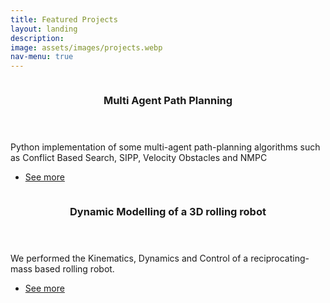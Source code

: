 ```yaml
---
title: Featured Projects
layout: landing
description:
image: assets/images/projects.webp
nav-menu: true
---
```


<!-- Main -->
<div id="main">

<!-- One -->
<!-- <section id="one">
	<div class="inner">
		<header class="major">
			<h2>Sed amet aliquam</h2>
		</header>
		<p>Nullam et orci eu lorem consequat tincidunt vivamus et sagittis magna sed nunc rhoncus condimentum sem. In efficitur ligula tate urna. Maecenas massa vel lacinia pellentesque lorem ipsum dolor. Nullam et orci eu lorem consequat tincidunt. Vivamus et sagittis libero. Nullam et orci eu lorem consequat tincidunt vivamus et sagittis magna sed nunc rhoncus condimentum sem. In efficitur ligula tate urna.</p>
	</div>
</section> -->

<!-- multi_agent_path_planning -->
<section id="multi_agent_path_planning" class="spotlights">
	<section>
		<a href="https://atb033.github.io/multi_agent_path_planning/" class="image">
			<img src="{% link assets/images/projects/nmpc_1.gif %}" alt="" data-position="center center" />
		</a>
		<div class="content">
			<div class="inner">
				<header class="major">
					<h3>Multi Agent Path Planning</h3>
				</header>
				<p>Python implementation of some multi-agent path-planning algorithms such as Conflict Based Search, SIPP, Velocity Obstacles and NMPC</p>
				<ul class="actions">
					<li><a href="https://atb033.github.io/multi_agent_path_planning/" class="button">See more</a></li>
				</ul>
			</div>
		</div>
	</section>
</section>

<!-- ecn_rolling_robot -->
<section id="two" class="spotlights">
	<section>
		<a href="https://github.com/atb033/ecn_rolling_robot" class="image">
			<img src="{% link assets/images/projects/ecn_rolling.png %}" alt="" data-position="center center" />
		</a>
		<div class="content">
			<div class="inner">
				<header class="major">
					<h3>Dynamic Modelling of a 3D rolling robot</h3>
				</header>
				<p>We performed the Kinematics, Dynamics and Control of a reciprocating-mass based rolling robot.</p>
				<ul class="actions">
					<li><a href="https://github.com/atb033/ecn_rolling_robot/" class="button">See more</a></li>
				</ul>
			</div>
		</div>
	</section>
</section>

</div>
